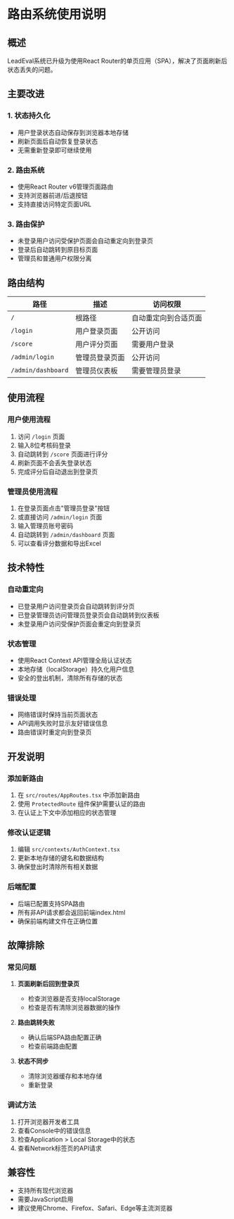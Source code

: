 # 路由系统使用说明

## 概述

LeadEval系统已升级为使用React Router的单页应用（SPA），解决了页面刷新后状态丢失的问题。

## 主要改进

### 1. 状态持久化
- 用户登录状态自动保存到浏览器本地存储
- 刷新页面后自动恢复登录状态
- 无需重新登录即可继续使用

### 2. 路由系统
- 使用React Router v6管理页面路由
- 支持浏览器前进/后退按钮
- 支持直接访问特定页面URL

### 3. 路由保护
- 未登录用户访问受保护页面会自动重定向到登录页
- 登录后自动跳转到原目标页面
- 管理员和普通用户权限分离

## 路由结构

| 路径 | 描述 | 访问权限 |
|------|------|----------|
| `/` | 根路径 | 自动重定向到合适页面 |
| `/login` | 用户登录页面 | 公开访问 |
| `/score` | 用户评分页面 | 需要用户登录 |
| `/admin/login` | 管理员登录页面 | 公开访问 |
| `/admin/dashboard` | 管理员仪表板 | 需要管理员登录 |

## 使用流程

### 用户使用流程
1. 访问 `/login` 页面
2. 输入8位考核码登录
3. 自动跳转到 `/score` 页面进行评分
4. 刷新页面不会丢失登录状态
5. 完成评分后自动退出到登录页

### 管理员使用流程
1. 在登录页面点击"管理员登录"按钮
2. 或直接访问 `/admin/login` 页面
3. 输入管理员账号密码
4. 自动跳转到 `/admin/dashboard` 页面
5. 可以查看评分数据和导出Excel

## 技术特性

### 自动重定向
- 已登录用户访问登录页会自动跳转到评分页
- 已登录管理员访问管理员登录页会自动跳转到仪表板
- 未登录用户访问受保护页面会重定向到登录页

### 状态管理
- 使用React Context API管理全局认证状态
- 本地存储（localStorage）持久化用户信息
- 安全的登出机制，清除所有存储的状态

### 错误处理
- 网络错误时保持当前页面状态
- API调用失败时显示友好错误信息
- 路由错误时重定向到登录页

## 开发说明

### 添加新路由
1. 在 `src/routes/AppRoutes.tsx` 中添加新路由
2. 使用 `ProtectedRoute` 组件保护需要认证的路由
3. 在认证上下文中添加相应的状态管理

### 修改认证逻辑
1. 编辑 `src/contexts/AuthContext.tsx`
2. 更新本地存储的键名和数据结构
3. 确保登出时清除所有相关数据

### 后端配置
- 后端已配置支持SPA路由
- 所有非API请求都会返回前端index.html
- 确保前端构建文件在正确位置

## 故障排除

### 常见问题
1. **页面刷新后回到登录页**
   - 检查浏览器是否支持localStorage
   - 检查是否有清除浏览器数据的操作

2. **路由跳转失败**
   - 确认后端SPA路由配置正确
   - 检查前端路由配置

3. **状态不同步**
   - 清除浏览器缓存和本地存储
   - 重新登录

### 调试方法
1. 打开浏览器开发者工具
2. 查看Console中的错误信息
3. 检查Application > Local Storage中的状态
4. 查看Network标签页的API请求

## 兼容性

- 支持所有现代浏览器
- 需要JavaScript启用
- 建议使用Chrome、Firefox、Safari、Edge等主流浏览器 